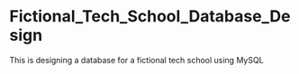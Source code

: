 # Fictional_Tech_School_Database_Design
This is designing a database for a fictional tech school using MySQL
